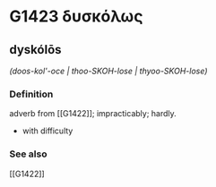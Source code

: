 # G1423 δυσκόλως

## dyskólōs

_(doos-kol'-oce | thoo-SKOH-lose | thyoo-SKOH-lose)_

### Definition

adverb from [[G1422]]; impracticably; hardly.

- with difficulty

### See also

[[G1422]]

